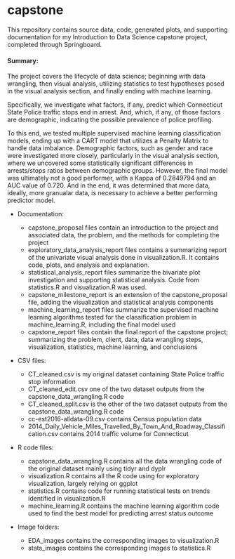# capstone
This repository contains source data, code, generated plots, and supporting documentation for my Introduction to Data Science capstone project, completed through Springboard. 

#### Summary:

The project covers the lifecycle of data science; beginning with data wrangling, then visual analysis, utilizing statistics to test hypotheses posed in the visual analysis section, and finally ending with machine learning. 

Specifically, we investigate what factors, if any, predict which Connecticut State Police traffic stops end in arrest. And, which, if any, of those factors are demographic, indicating the possible prevalence of police profiling. 

To this end, we tested multiple supervised machine learning classification models, ending up with a CART model that utilizes a Penalty Matrix to handle data imbalance. Demographic factors, such as gender and race were investigated more closely, particularly in the visual analysis section, where we uncovered some statistically significant differences in arrests/stops ratios between demographic groups. However, the final model was ultimately not a good performer, with a Kappa of 0.2849794 and an AUC value of 0.720. And in the end, it was determined that more data, ideally, more granualar data, is necessary to achieve a better performing predictor model. 

* Documentation:
  * capstone_proposal files contain an introduction to the project and associated data, the problem, and the methods for completing the project
  * exploratory_data_analysis_report files contains a summarizing report of the univariate visual analysis done in visualization.R. It contains code, plots, and analysis and explanation.
  * statistical_analysis_report files summarize the bivariate plot investigation and supporting statistical analysis. Code from statistics.R and visualization.R was used.
  * capstone_milestone_report is an extension of the capstone_proposal file, adding the visualization and statistical analysis components
  * machine_learning_report files summarize the supervised machine learning algorithms tested for the classification problem in machine_learning.R, including the final model used
  * capstone_report files contain the final report of the capstone project; summarizing the problem, client, data, data wrangling steps, visualization, statistics, machine learning, and conclusions

*	CSV files: 
    * CT_cleaned.csv is my original dataset containing State Police traffic stop information
    * CT_cleaned_edit.csv one of the two dataset outputs from the capstone_data_wrangling.R code
    * CT_cleaned_split.csv is the other of the two dataset outputs from the capstone_data_wrangling.R code
    * cc-est2016-alldata-09.csv contains Census population data
    * 2014_Daily_Vehicle_Miles_Travelled_By_Town_And_Roadway_Classification.csv contains 2014 traffic volume for Connecticut
  
*	R code files:
    * capstone_data_wrangling.R contains all the data wrangling code of the original dataset mainly using tidyr and dyplr
    *	visualization.R contains all the R code using for exploratory visualization, largely relying on ggplot
    *	statistics.R contains code for running statistical tests on trends identified in visualization.R
    * machine_learning.R contains the machine learning algorithm code used to find the best model for predicting arrest status outcome
    
*	Image folders:
    *	EDA_images contains the corresponding images to visualization.R
    *	stats_images contains the corresponding images to statistics.R
    
